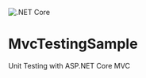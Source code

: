 ![.NET Core](https://github.com/arcum-omni/MvcTestingSample/workflows/.NET%20Core/badge.svg)

# MvcTestingSample
Unit Testing with ASP.NET Core MVC


